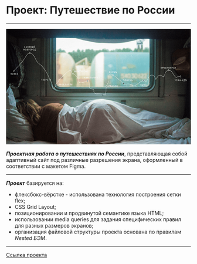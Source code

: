 # Проект: Путешествие по России
___
![](/images/lead-polka.png)

*__Проектная работа о путешествиях по России__*, представляющая собой адаптивный сайт под различные разрешения экрана, оформленный в соответствии с макетом Figma.
___
*__Проект__* базируется на:
* флексбокс-вёрстке - использована технология построения сетки flex;
* CSS Grid Layout;
* позиционировании и продвинутой семантике языка HTML;
* использовании media queries для задания специфических правил для разных размеров экранов;
* организация файловой структуры проекта основана по правилам *Nested БЭМ*.
___
[Ссылка проекта](https://ayu-galsan.github.io/russian-travel/)
